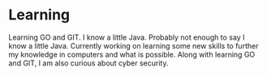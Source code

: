 # Learning 

Learning GO and GIT.  I know a little Java.  Probably not enough to say I know a little Java.  Currently working on learning some new skills to further my
knowledge in computers and what is possible.  Along with learning GO and GIT, I am also curious about cyber security.  
